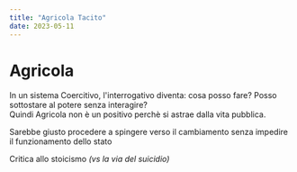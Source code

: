 ```yaml
---
title: "Agricola Tacito"
date: 2023-05-11
---
```

# Agricola


In un sistema Coercitivo, l'interrogativo diventa: cosa posso fare? Posso sottostare al potere senza interagire?  
Quindi Agricola non è un positivo perchè si astrae dalla vita pubblica.  

Sarebbe giusto procedere a spingere verso il cambiamento senza impedire il funzionamento dello stato

Critica allo stoicismo *(vs la via del suicidio)*
